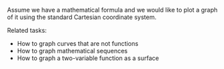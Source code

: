 
Assume we have a mathematical formula and we would like to
plot a graph of it using the standard Cartesian coordinate system.

Related tasks:

 * How to graph curves that are not functions
 * How to graph mathematical sequences
 * How to graph a two-variable function as a surface
